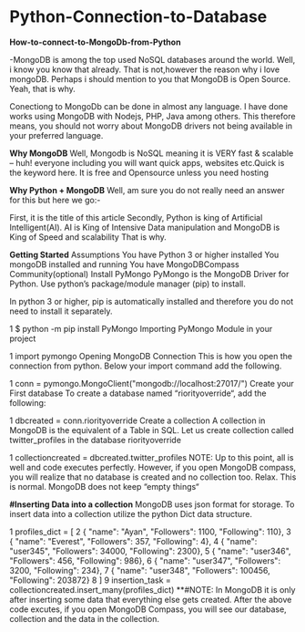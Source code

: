 # Python-Connection-to-Database

**How-to-connect-to-MongoDb-from-Python**

-MongoDB is among the top used NoSQL databases around the world. Well, i know you know that already. That is not,however the reason why i love mongoDB. Perhaps i should mention to you that MongoDB is Open Source. Yeah, that is why.

Conectiong to MongoDb can be done in almost any language. I have done works using MongoDB with Nodejs, PHP, Java among others. This therefore means, you should not worry about MongoDB drivers not being available in your preferred language.

**Why MongoDB**
Well, Mongodb is NoSQL meaning it is VERY fast & scalable – huh! everyone including you will want quick apps, websites etc.Quick is the keyword here.
It is free and Opensource unless you need hosting

**Why Python + MongoDB**
Well, am sure you do not really need an answer for this but here we go:-

First, it is the title of this article
Secondly, Python is king of Artificial Intelligent(AI). AI is King of Intensive Data manipulation and MongoDB is King of Speed and scalability
That is why.

**Getting Started**
Assumptions
You have Python 3 or higher installed
You mongoDB installed and running
You have MongoDBCompass Community(optional)
Install PyMongo
PyMongo is the MongoDB Driver for Python. Use python’s package/module manager (pip) to install.

In python 3 or higher, pip is automatically installed and therefore you do not need to install it separately.

1
$ python -m pip install PyMongo
Importing PyMongo Module in your project

1
import pymongo
Opening MongoDB Connection
This is how you open the connection from python. Below your import command add the following.

1
conn = pymongo.MongoClient("mongodb://localhost:27017/")
Create your First database
To create a database named “riorityoverride“, add the following:


1
dbcreated = conn.riorityoverride
Create a collection
A collection in MongoDB is the equivalent of a Table in SQL. Let us create collection called twitter_profiles in the database riorityoverride

1
collectioncreated = dbcreated.twitter_profiles
NOTE: Up to this point, all is well and code executes perfectly. However, if you open MongoDB compass, you will realize that no database is created and no collection too. Relax. This is normal. MongoDB does not keep “empty things“

**#Inserting Data into a collection**
MongoDB uses json format for storage. To insert data into a collection utilize the python Dict data structure.

1
profiles_dict = [
2
{ "name": "Ayan", "Followers": 1100, "Following": 110},
3
{ "name": "Everest", "Followers": 357, "Following": 4},
4
{ "name": "user345", "Followers": 34000, "Following": 2300},
5
{ "name": "user346", "Followers": 456, "Following": 986},
6
{ "name": "user347", "Followers": 3200, "Following": 234},
7
{ "name": "user348", "Followers": 100456, "Following": 203872}
8
]
9
insertion_task = collectioncreated.insert_many(profiles_dict)
**#NOTE: In MongoDB it is only after inserting some data that everything else gets created. After the above code excutes, if you open MongoDB Compass, you will see our database, collection and the data in the collection.
